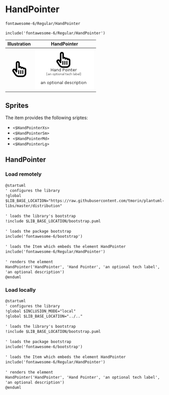 # HandPointer


```text
fontawesome-6/Regular/HandPointer
```

```text
include('fontawesome-6/Regular/HandPointer')
```



| Illustration | HandPointer |
| :---: | :---: |
| ![illustration for Illustration](../../fontawesome-6/Regular/HandPointer.png) | ![illustration for HandPointer](../../fontawesome-6/Regular/HandPointer.Local.png) |



## Sprites
The item provides the following sriptes:

- `<$HandPointerXs>`
- `<$HandPointerSm>`
- `<$HandPointerMd>`
- `<$HandPointerLg>`





## HandPointer

### Load remotely
```plantuml
@startuml
' configures the library
!global $LIB_BASE_LOCATION="https://raw.githubusercontent.com/tmorin/plantuml-libs/master/distribution"

' loads the library's bootstrap
!include $LIB_BASE_LOCATION/bootstrap.puml

' loads the package bootstrap
include('fontawesome-6/bootstrap')

' loads the Item which embeds the element HandPointer
include('fontawesome-6/Regular/HandPointer')

' renders the element
HandPointer('HandPointer', 'Hand Pointer', 'an optional tech label', 'an optional description')
@enduml
```

### Load locally
```plantuml
@startuml
' configures the library
!global $INCLUSION_MODE="local"
!global $LIB_BASE_LOCATION="../.."

' loads the library's bootstrap
!include $LIB_BASE_LOCATION/bootstrap.puml

' loads the package bootstrap
include('fontawesome-6/bootstrap')

' loads the Item which embeds the element HandPointer
include('fontawesome-6/Regular/HandPointer')

' renders the element
HandPointer('HandPointer', 'Hand Pointer', 'an optional tech label', 'an optional description')
@enduml
```

